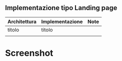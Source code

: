 ## Implementazione tipo Landing page
| Architettura | Implementazione | Note |
|--------------|-----------------|------|
| titolo       | titolo          |      |
|              |                 |      |


# Screenshot
